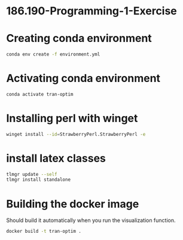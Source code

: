 # 186.190-Programming-1-Exercise

# Creating conda environment
```bash
conda env create -f environment.yml
```

# Activating conda environment
```bash
conda activate tran-optim
```

# Installing perl with winget
```bash
winget install --id=StrawberryPerl.StrawberryPerl -e
```

# install latex classes
```bash
tlmgr update --self
tlmgr install standalone
```

# Building the docker image
Should build it automatically when you run the visualization function.
```bash
docker build -t tran-optim .
```